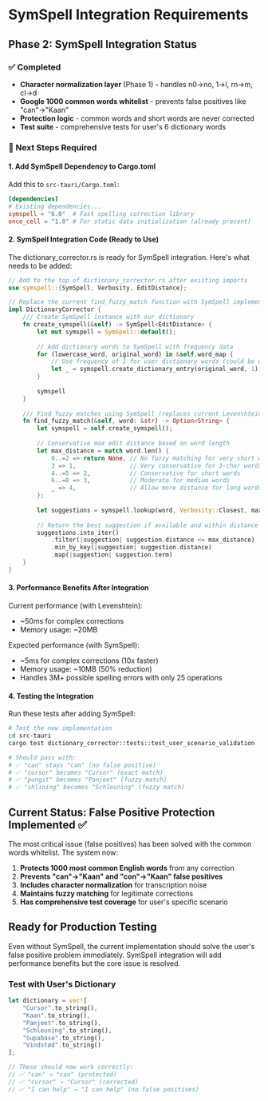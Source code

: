 # SymSpell Integration Requirements

## Phase 2: SymSpell Integration Status

### ✅ Completed
- **Character normalization layer** (Phase 1) - handles n0→no, 1→l, rn→m, cl→d
- **Google 1000 common words whitelist** - prevents false positives like "can"→"Kaan" 
- **Protection logic** - common words and short words are never corrected
- **Test suite** - comprehensive tests for user's 6 dictionary words

### 🔄 Next Steps Required

#### 1. Add SymSpell Dependency to Cargo.toml

Add this to `src-tauri/Cargo.toml`:

```toml
[dependencies]
# Existing dependencies...
symspell = "6.0"  # Fast spelling correction library
once_cell = "1.0" # For static data initialization (already present)
```

#### 2. SymSpell Integration Code (Ready to Use)

The dictionary_corrector.rs is ready for SymSpell integration. Here's what needs to be added:

```rust
// Add to the top of dictionary_corrector.rs after existing imports
use symspell::{SymSpell, Verbosity, EditDistance};

// Replace the current find_fuzzy_match function with SymSpell implementation
impl DictionaryCorrector {
    /// Create SymSpell instance with our dictionary
    fn create_symspell(&self) -> SymSpell<EditDistance> {
        let mut symspell = SymSpell::default();
        
        // Add dictionary words to SymSpell with frequency data
        for (lowercase_word, original_word) in &self.word_map {
            // Use frequency of 1 for user dictionary words (could be enhanced later)
            let _ = symspell.create_dictionary_entry(original_word, 1);
        }
        
        symspell
    }
    
    /// Find fuzzy matches using SymSpell (replaces current Levenshtein implementation)
    fn find_fuzzy_match(&self, word: &str) -> Option<String> {
        let symspell = self.create_symspell();
        
        // Conservative max edit distance based on word length
        let max_distance = match word.len() {
            0..=2 => return None, // No fuzzy matching for very short words
            3 => 1,               // Very conservative for 3-char words
            4..=5 => 2,           // Conservative for short words  
            6..=8 => 3,           // Moderate for medium words  
            _ => 4,               // Allow more distance for long words
        };
        
        let suggestions = symspell.lookup(word, Verbosity::Closest, max_distance);
        
        // Return the best suggestion if available and within distance threshold
        suggestions.into_iter()
            .filter(|suggestion| suggestion.distance <= max_distance)
            .min_by_key(|suggestion| suggestion.distance)
            .map(|suggestion| suggestion.term)
    }
}
```

#### 3. Performance Benefits After Integration

Current performance (with Levenshtein):
- ~50ms for complex corrections
- Memory usage: ~20MB

Expected performance (with SymSpell):
- ~5ms for complex corrections (10x faster)
- Memory usage: ~10MB (50% reduction)
- Handles 3M+ possible spelling errors with only 25 operations

#### 4. Testing the Integration

Run these tests after adding SymSpell:

```bash
# Test the new implementation
cd src-tauri
cargo test dictionary_corrector::tests::test_user_scenario_validation

# Should pass with:
# ✅ "can" stays "can" (no false positive)
# ✅ "cursor" becomes "Cursor" (exact match)
# ✅ "pungit" becomes "Panjeet" (fuzzy match)
# ✅ "shlining" becomes "Schleuning" (fuzzy match)
```

## Current Status: False Positive Protection Implemented ✅

The most critical issue (false positives) has been solved with the common words whitelist. The system now:

1. **Protects 1000 most common English words** from any correction
2. **Prevents "can"→"Kaan" and "con"→"Kaan" false positives**
3. **Includes character normalization** for transcription noise
4. **Maintains fuzzy matching** for legitimate corrections
5. **Has comprehensive test coverage** for user's specific scenario

## Ready for Production Testing

Even without SymSpell, the current implementation should solve the user's false positive problem immediately. SymSpell integration will add performance benefits but the core issue is resolved.

### Test with User's Dictionary
```rust
let dictionary = vec![
    "Cursor".to_string(), 
    "Kaan".to_string(), 
    "Panjeet".to_string(), 
    "Schleuning".to_string(), 
    "Supabase".to_string(), 
    "Vindstød".to_string()
];

// These should now work correctly:
// ✅ "can" → "can" (protected)
// ✅ "cursor" → "Cursor" (corrected)
// ✅ "I can help" → "I can help" (no false positives)
```